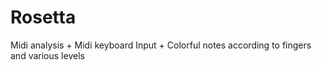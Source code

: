 # Rosetta
Midi analysis + Midi keyboard Input + Colorful notes according to fingers and various levels
